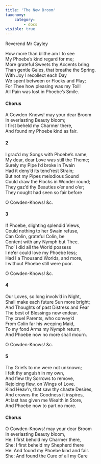 ```yaml
---
title: 'The New Broom'
taxonomy:
    category:
        - docs
visible: true
---
```


<div class="author">Reverend Mr Cayley</div>

How more than blithe am I to see  
My Phoebe’s kind regard for me;  
More grateful Sweets thy Accents bring  
Than gentle Gales, that breathe the Spring.  
With Joy I recollect each Day  
We spent between or Flocks and Play;  
For Thee how pleasing was my Toil!  
All Pain was lost in Phoebe’s Smile.  
  
#### Chorus  
  
A Cowden-Knows! may your dear Broom  
In everlasting Beauty bloom;  
I first beheld my Charmer there,  
And found my Phoebe kind as fair.  
  
#### 2 
  
I grac’d my Songs with Phoebe’s name,  
My dear, dear Love was still the Theme;  
Surely my Pipe I’d broke in Twain  
Had it deny’d its tend’rest Strain;  
But not my Pipes melodious Sound  
Could draw the Flocks in Wonder round;  
They gaz’d thy Beauties o’er and o’er;  
They nought had seen so fair before  
  
O Cowden-Knows! &c.   
  
#### 3 
  
If Phoebe, slighting splendid Views,  
Could nothing to her Swain refuse,  
Can Colin, grateful Colin, be  
Content with any Nymph but Thee.  
Tho’ I did all the World possess  
I ne’er could love my Phoebe less;  
Had I a Thousand Worlds, and more,  
I without Phoebe still were poor.  
  
O Cowden-Knows! &c.  
  
#### 4
  
Our Loves, so long involv’d in Night,  
Shall make each future Sun more bright;  
And Thoughts of past Distress and Fear  
The best of Blessings now endear.  
Thy cruel Parents, who convey’d  
From Colin far his weeping Maid,  
To my fond Arms my Nymph return,  
And Phoebe now no more shall mourn.  
  
O Cowden-Knows! &c.  
  
#### 5
  
Thy Griefs to me were not unknown;  
I felt thy anguish in my own,  
And flew thy Sorrows to remove,  
Rejoicing flew, on Wings of Love.  
Kind Heav’n, that saw thy chaste Desires,  
And crowns the Goodness it inspires,  
At last has given me Wealth in Store,  
And Phoebe now to part no more.  
  
#### Chorus
  
O Cowden-Knows! may your dear Broom  
In everlasting Beauty bloom,  
He: I first behold my Charmer there,  
She: I first beheld my Shepherd there  
He: And found my Phoebe kind and fair.  
She: And found the Cure of all my Care